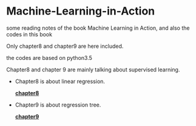 # Machine-Learning-in-Action
some reading notes of the book Machine Learning in Action, and also the codes in this book

Only chapter8 and chapter9 are here included.

the codes are based on python3.5

Chapter8 and chapter 9 are mainly talking about supervised learning. 

- Chapter8 is about linear regression.

  [**chapter8**](8/8.md)

- Chapter9 is about regression tree.

  [**chapter9**](9/9.md)

